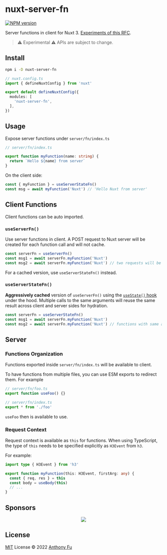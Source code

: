 # nuxt-server-fn

[![NPM version](https://img.shields.io/npm/v/nuxt-server-fn?color=a1b858&label=)](https://www.npmjs.com/package/nuxt-server-fn)

Server functions in client for Nuxt 3. [Experiments of this RFC](https://github.com/unjs/nitro/discussions/235).

> ⚠️ Experimental ⚠️ APIs are subject to change.

## Install

```bash
npm i -D nuxt-server-fn
```

```ts
// nuxt.config.ts
import { defineNuxtConfig } from 'nuxt'

export default defineNuxtConfig({
  modules: [
    'nuxt-server-fn',
  ],
})
```

## Usage

Expose server functions under `server/fn/index.ts`

```ts
// server/fn/index.ts

export function myFunction(name: string) {
  return `Hello ${name} from server`
}
```

On the client side:

```ts
const { myFunction } = useServerStateFn()
const msg = await myFunction('Nuxt') // 'Hello Nuxt from server'
```

## Client Functions

Client functions can be auto imported.

### `useServerFn()`

Use server functions in client. A POST request to Nuxt server will be created for each function call and will not cache.

```ts
const serverFn = useServerFn()
const msg1 = await serverFn.myFunction('Nuxt')
const msg2 = await serverFn.myFunction('Nuxt') // two requests will be fired
```

For a cached version, use `useServerStateFn()` instead.

### `useServerStateFn()`

**Aggressively cached** version of `useServerFn()` using the [`useState()` hook](https://v3.nuxtjs.org/api/composables/use-state) under the hood. Multiple calls to the same arguments will reuse the same result across client and server sides for hydration.

```ts
const serverFn = useServerStateFn()
const msg1 = await serverFn.myFunction('Nuxt')
const msg2 = await serverFn.myFunction('Nuxt') // functions with same arguments will be cached, only one request
```

## Server

### Functions Organization

Functions exported inside `server/fn/index.ts` will be available to client. 

To have functions from multiple files, you can use ESM exports to redirect them. For example

```ts
// server/fn/foo.ts
export function useFoo() {}
```

```ts
// server/fn/index.ts
export * from './foo'
```

`useFoo` then is available to use.

### Request Context

Request context is available as `this` for functions. When using TypeScript, the type of `this` needs to be specified explicitly as `H3Event` from `h3`.

For example:

```ts
import type { H3Event } from 'h3'

export function myFunction(this: H3Event, firstArg: any) {
  const { req, res } = this
  const body = useBody(this)
  // ...
}
```

## Sponsors

<p align="center">
  <a href="https://cdn.jsdelivr.net/gh/antfu/static/sponsors.svg">
    <img src='https://cdn.jsdelivr.net/gh/antfu/static/sponsors.svg'/>
  </a>
</p>

## License

[MIT](./LICENSE) License © 2022 [Anthony Fu](https://github.com/antfu)
